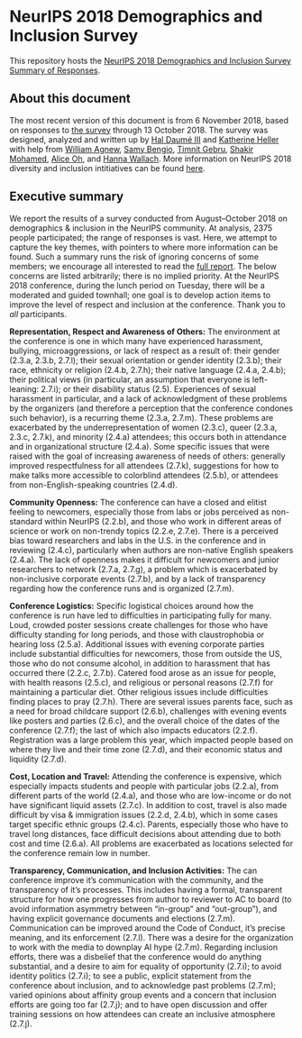 # NeurIPS 2018 Demographics and Inclusion Survey

This repository hosts the [NeurIPS 2018 Demographics and Inclusion Survey Summary of Responses](nips2018survey.pdf).

## About this document

The most recent version of this document is from 6 November 2018, based on responses to [the survey](https://www.surveymonkey.com/r/HK7F5SM) through 13 October 2018. The survey was designed, analyzed and written up by [Hal Daum&eacute; III](http://hal3.name/) and [Katherine Heller](http://www2.stat.duke.edu/~kheller/) with help from [William Agnew](https://github.com/wagnew3), [Samy Bengio](https://ai.google/research/people/bengio), [Timnit Gebru](http://ai.stanford.edu/~tgebru/), [Shakir Mohamed](https://shakirm.com/), [Alice Oh](http://uilab.kaist.ac.kr/members/aliceoh/), and [Hanna Wallach](http://dirichlet.net/). More information on NeurIPS 2018 diversity and inclusion intitiatives can be found [here](https://nips2018inclusion.weebly.com/).

## Executive summary

We report the results of a survey conducted from August–October 2018 on demographics & inclusion in the NeurIPS community. At analysis, 2375 people participated; the range of responses is vast. Here, we attempt to capture the key themes, with pointers to where more information can be found. Such a summary runs the risk of ignoring concerns of some members; we encourage all interested to read the [full report](nips2018survey.pdf). The below concerns are listed arbitrarily; there is no implied priority. At the NeurIPS 2018 conference, during the lunch period on Tuesday, there will be a moderated and guided townhall; one goal is to develop action items to improve the level of respect and inclusion at the conference. Thank you to *all* participants.

**Representation, Respect and Awareness of Others:** The environment at the conference is one in which many have experienced harassment, bullying, microaggressions, or lack of respect as a result of: their gender (2.3.a, 2.3.b, 2.7.l); their sexual orientation or gender identity (2.3.b); their race, ethnicity or religion (2.4.b, 2.7.h); their native language (2.4.a, 2.4.b); their political views (in particular, an assumption that everyone is left-leaning: 2.7.i); or their disability status (2.5). Experiences of sexual harassment in particular, and a lack of acknowledgment of these problems by the organizers (and therefore a perception that the conference condones such behavior), is a recurring theme (2.3.a, 2.7.m). These problems are exacerbated by the underrepresentation of women (2.3.c), queer (2.3.a, 2.3.c, 2.7.k), and minority (2.4.a) attendees; this occurs both in attendance and in organizational structure (2.4.a). Some specific issues that were raised with the goal of increasing awareness of needs of others: generally improved respectfulness for all attendees (2.7.k), suggestions for how to make talks more accessible to colorblind attendees (2.5.b), or attendees from non-English-speaking countries (2.4.d).

**Community Openness:** The conference can have a closed and elitist feeling to newcomers, especially those from labs or jobs perceived as non-standard within NeurIPS (2.2.b), and those who work in different areas of science or work on non-trendy topics (2.2.e, 2.7.e). There is a perceived bias toward researchers and labs in the U.S. in the conference and in reviewing (2.4.c), particularly when authors are non-native English speakers (2.4.a). The lack of openness makes it difficult for newcomers and junior researchers to network (2.7.a, 2.7.g), a problem which is exacerbated by non-inclusive corporate events (2.7.b), and by a lack of transparency regarding how the conference runs and is organized (2.7.m).

**Conference Logistics:** Specific logistical choices around how the conference is run have led to difficulties in participating fully for many. Loud, crowded poster sessions create challenges for those who have difficulty standing for long periods, and those with claustrophobia or hearing loss (2.5.a). Additional issues with evening corporate parties include substantial difficulties for newcomers, those from outside the US, those who do not consume alcohol, in addition to harassment that has occurred there (2.2.c, 2.7.b). Catered food arose as an issue for people, with health reasons (2.5.c), and religious or personal reasons (2.7.f) for maintaining a particular diet. Other religious issues include difficulties finding places to pray (2.7.h). There are several issues parents face, such as a need for broad childcare support (2.6.b), challenges with evening events like posters and parties (2.6.c), and the overall choice of the dates of the conference (2.7.f); the last of which also impacts educators (2.2.f). Registration was a large problem this year, which impacted people based on where they live and their time zone (2.7.d), and their economic status and liquidity (2.7.d).

**Cost, Location and Travel:** Attending the conference is expensive, which especially impacts students and people with particular jobs (2.2.a), from different parts of the world (2.4.a), and those who are low-income or do not have significant liquid assets (2.7.c). In addition to cost, travel is also made difficult by visa & immigration issues (2.2.d, 2.4.b), which in some cases target specific ethnic groups (2.4.c). Parents, especially those who have to travel long distances, face difficult decisions about attending due to both cost and time (2.6.a). All problems are exacerbated as locations selected for the conference remain low in number.

**Transparency, Communication, and Inclusion Activities:** The can conference improve it’s communication with the community, and the transparency of it’s processes. This includes having a formal, transparent structure for how one progresses from author to reviewer to AC to board (to avoid information asymmetry between “in-group” and “out-group”), and having explicit governance documents and elections (2.7.m). Communication can be improved around the Code of Conduct, it’s precise meaning, and its enforcement (2.7.l). There was a desire for the organization to work with the media to downplay AI hype (2.7.m). Regarding inclusion efforts, there was a disbelief that the conference would do anything substantial, and a desire to aim for equality of opportunity (2.7.i); to avoid identity politics (2.7.i); to see a public, explicit statement from the conference about inclusion, and to acknowledge past problems (2.7.m); varied opinions about affinity group events and a concern that inclusion efforts are going too far (2.7.j); and to have open discussion and offer training sessions on how attendees can create an inclusive atmosphere (2.7.j).

